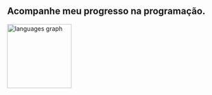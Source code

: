 ## Acompanhe meu progresso na programação.

<div align="left">
  <img src="https://github-readme-stats.vercel.app/api/top-langs?username=pheukk&locale=pt-br&hide_title=false&layout=compact&card_width=320&langs_count=5&theme=dark&hide_border=true&order=2" height="150" alt="languages graph"  />
</div>
